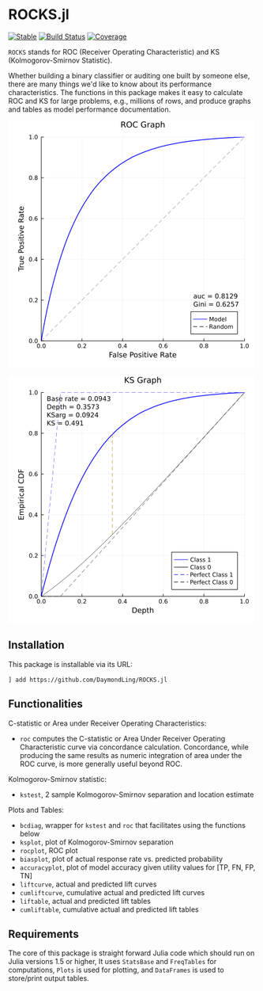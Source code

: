 # ROCKS.jl

[![Stable](https://img.shields.io/badge/docs-stable-blue.svg)](https://DaymondLing.github.io/ROCKS.jl/dev)
[![Build Status](https://github.com/DaymondLing/ROCKS.jl/workflows/CI/badge.svg)](https://github.com/DaymondLing/ROCKS.jl/actions)
[![Coverage](https://codecov.io/gh/DaymondLing/ROCKS.jl/branch/master/graph/badge.svg)](https://codecov.io/gh/DaymondLing/ROCKS.jl)

`ROCKS` stands for ROC (Receiver Operating Characteristic)
and KS (Kolmogorov-Smirnov Statistic).

Whether building a binary classifier or auditing one built by someone else,
there are many things we'd like to know about its performance characteristics.
The functions in this package makes it easy to calculate
ROC and KS for large problems, e.g., millions of rows,
and produce graphs and tables as model performance documentation.

![ROCPlot](docs/src/figs/rocplot.png)

![KSPlot](docs/src/figs/ksplot.png)

## Installation

This package is installable via its URL:

```
] add https://github.com/DaymondLing/ROCKS.jl
```

## Functionalities

C-statistic or Area under Receiver Operating Characteristics:
- `roc` computes the C-statistic or Area Under Receiver Operating Characteristic
curve via concordance calculation.
Concordance, while producing the same results as numeric integration
of area under the ROC curve, is more generally useful beyond ROC.

Kolmogorov-Smirnov statistic:
- `kstest`, 2 sample Kolmogorov-Smirnov separation and location estimate

Plots and Tables:
- `bcdiag`, wrapper for `kstest` and `roc` that facilitates using the functions below
- `ksplot`, plot of Kolmogorov-Smirnov separation
- `rocplot`, ROC plot
- `biasplot`, plot of actual response rate vs. predicted probability
- `accuracyplot`, plot of model accuracy given utility values for [TP, FN, FP, TN]
- `liftcurve`, actual and predicted lift curves
- `cumliftcurve`, cumulative actual and predicted lift curves
- `liftable`, actual and predicted lift tables
- `cumliftable`, cumulative actual and predicted lift tables

## Requirements

The core of this package is straight forward Julia code which should run
on Julia versions 1.5 or higher, 
It uses `StatsBase` and `FreqTables` for computations,
`Plots` is used for plotting,
and `DataFrames` is used to store/print output tables.
